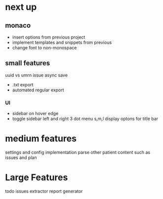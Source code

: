 

# next up

## monaco
 - insert options from previous project
 - implement templates and snippets from previous
 - change font to non-monospace



## small features
uuid vs umrn issue
async save
  - .txt export
  - automated regular export

### UI
 - sidebar on hover edge
  - toggle sidebar left and right
  3 dot menu
  s,m,l display optons for title bar
  
# medium features
settings and config implementation
parse other patient content such as issues and plan


# Large Features
todo
issues extractor
report generator